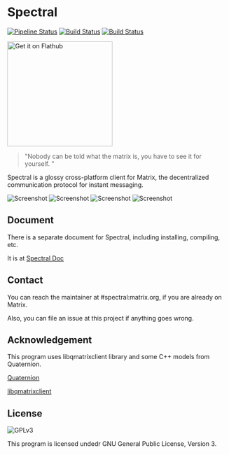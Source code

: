 # Spectral

[![Pipeline Status](https://gitlab.com/b0/spectral/badges/master/pipeline.svg)](https://gitlab.com/b0/spectral/commits/master)
[![Build Status](https://ci.appveyor.com/api/projects/status/qxxwgtan9fdookv8?svg=true)](https://ci.appveyor.com/project/BlackHat/spectral)
[![Build Status](https://travis-ci.org/encombhat/spectral.svg?branch=master)](https://travis-ci.org/encombhat/spectral)

<a href='https://flathub.org/apps/details/org.eu.encom.spectral'><img width='240' alt='Get it on Flathub' src='https://flathub.org/assets/badges/flathub-badge-i-en.png'/></a>

> "Nobody can be told what the matrix is, you have to see it for yourself. "

Spectral is a glossy cross-platform client for Matrix, the decentralized communication protocol for instant messaging.

![Screenshot](https://gitlab.com/b0/spectral/raw/master/screenshots/1.png)
![Screenshot](https://gitlab.com/b0/spectral/raw/master/screenshots/2.png)
![Screenshot](https://gitlab.com/b0/spectral/raw/master/screenshots/3.png)
![Screenshot](https://gitlab.com/b0/spectral/raw/master/screenshots/4.png)

## Document

There is a separate document for Spectral, including installing, compiling, etc.

It is at [Spectral Doc](https://doc.spectral.encom.eu.org/)

## Contact

You can reach the maintainer at #spectral:matrix.org, if you are already on Matrix.

Also, you can file an issue at this project if anything goes wrong.

## Acknowledgement

This program uses libqmatrixclient library and some C++ models from Quaternion. 

[Quaternion](https://github.com/QMatrixClient/Quaternion)

[libqmatrixclient](https://github.com/QMatrixClient/libqmatrixclient)

## License

![GPLv3](https://www.gnu.org/graphics/gplv3-127x51.png)

This program is licensed undedr GNU General Public License, Version 3. 